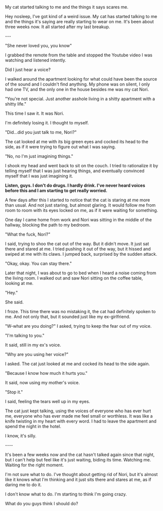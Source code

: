 My cat started talking to me and the things it says scares me.

Hey nosleep, I've got kind of a weird issue. My cat has started talking to me and the things it's saying are really starting to wear on me. It's been about three weeks now. It all started after my last breakup. 

\--- 

"She never loved you, you know"

I grabbed the remote from the table and stopped the Youtube video I was watching and listened intently. 

Did I just hear a voice?

I walked around the apartment looking for what could have been the source of the sound and I couldn't find anything. My phone was on silent, I only had one TV, and the only one in the house besides me was my cat Nori.

"You're not special. Just another asshole living in a shitty apartment with a shitty life."

This time I saw it. It was Nori.

I'm definitely losing it. I thought to myself.

"Did...did you just talk to me, Nori?"

The cat looked at me with its big green eyes and cocked its head to the side, as if it were trying to figure out what I was saying.

"No, no I'm just imagining things." 

I shook my head and went back to sit on the couch. I tried to rationalize it by telling myself that I was just hearing things, and eventually convinced myself that I was just imagining it.

**Listen, guys. I don't do drugs. I hardly drink. I've never heard voices before this and I am starting to get really worried.**

A few days after this I started to notice that the cat is staring at me more than usual. And not just staring, but almost glaring. It would follow me from room to room with its eyes locked on me, as if it were waiting for something.

One day I came home from work and Nori was sitting in the middle of the hallway, blocking the path to my bedroom. 

"What the fuck, Nori?" 

I said, trying to shoo the cat out of the way. But it didn't move. It just sat there and stared at me. I tried pushing it out of the way, but it hissed and swiped at me with its claws. I jumped back, surprised by the sudden attack.

"Okay, okay. You can stay there." 

Later that night, I was about to go to bed when I heard a noise coming from the living room. I walked out and saw Nori sitting on the coffee table, looking at me. 

"Hey." 

She said.

I froze. This time there was no mistaking it, the cat had definitely spoken to me. And not only that, but it sounded just like my ex-girlfriend.

"W-what are you doing?" I asked, trying to keep the fear out of my voice.

"I'm talking to you." 

It said, still in my ex's voice.

"Why are you using her voice?" 

I asked. The cat just looked at me and cocked its head to the side again. 

"Because I know how much it hurts you." 

It said, now using my mother's voice. 

"Stop it." 

I said, feeling the tears well up in my eyes. 

The cat just kept talking, using the voices of everyone who has ever hurt me, everyone who has ever made me feel small or worthless. It was like a knife twisting in my heart with every word. I had to leave the apartment and spend the night in the hotel. 

I know, it's silly. 

\---- 

It's been a few weeks now and the cat hasn't talked again since that night, but I can't help but feel like it's just waiting, biding its time. Watching me. Waiting for the right moment.

I'm not sure what to do. I've thought about getting rid of Nori, but it's almost like it knows what I'm thinking and it just sits there and stares at me, as if daring me to do it. 

I don't know what to do. I'm starting to think I'm going crazy.

What do you guys think I should do?